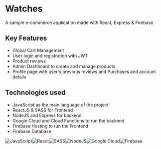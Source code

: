 # Watches

A sample e-commerce application made with React, Express & Firebase

## Key Features

- Global Cart Management
- User login and registration with JWT
- Product reviews
- Admin Dashboard to create and manage products
- Profile page with user's previous reviews and Purchases and account details

## Technologies used
- JavaScript as the main language of the project
- ReactJS & SASS for Frontend
- NodeJS and Express for backend
- Google Cloud and Cloud Functions to run the backend
- Firebase Hosting to run the Frontend
- Firebase Database

![JavaScript](https://img.shields.io/badge/JavaScript-323330?style=for-the-badge&logo=javascript&logoColor=F7DF1E)![React](https://img.shields.io/badge/React-20232A?style=for-the-badge&logo=react&logoColor=61DAFB)![SASS](https://img.shields.io/badge/Sass-CC6699?style=for-the-badge&logo=sass&logoColor=white)![NodeJS](https://img.shields.io/badge/Node.js-339933?style=for-the-badge&logo=nodedotjs&logoColor=white)![Google Cloud](https://img.shields.io/badge/Google_Cloud-4285F4?style=for-the-badge&logo=google-cloud&logoColor=white)![Firebase](https://img.shields.io/badge/firebase-ffca28?style=for-the-badge&logo=firebase&logoColor=black)
